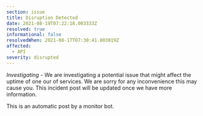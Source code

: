 ```yaml
---
section: issue
title: Disruption Detected
date: 2021-08-19T07:22:18.003333Z
resolved: true
informational: false
resolvedWhen: 2021-08-17T07:30:41.803019Z
affected:
  - API
severity: disrupted
---
```

*Investigating* - We are investigating a potential issue that might affect the uptime of one our of services. We are sorry for any inconvenience this may cause you. This incident post will be updated once we have more information.

This is an automatic post by a monitor bot.
        